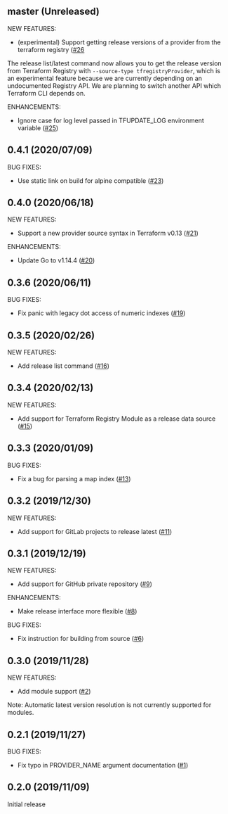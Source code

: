 ## master (Unreleased)

NEW FEATURES:

* (experimental) Support getting release versions of a provider from the terraform registry ([#26](https://github.com/minamijoyo/tfupdate/pull/26)

The release list/latest command now allows you to get the release version from Terraform Registry with `--source-type tfregistryProvider`, which is an experimental feature because we are currently depending on an undocumented Registry API. We are planning to switch another API which Terraform CLI depends on.

ENHANCEMENTS:

* Ignore case for log level passed in TFUPDATE_LOG environment variable ([#25](https://github.com/minamijoyo/tfupdate/pull/25))

## 0.4.1 (2020/07/09)

BUG FIXES:

* Use static link on build for alpine compatible ([#23](https://github.com/minamijoyo/tfupdate/pull/23))

## 0.4.0 (2020/06/18)

NEW FEATURES:

* Support a new provider source syntax in Terraform v0.13 ([#21](https://github.com/minamijoyo/tfupdate/pull/21))

ENHANCEMENTS:

* Update Go to v1.14.4 ([#20](https://github.com/minamijoyo/tfupdate/pull/20))

## 0.3.6 (2020/06/11)

BUG FIXES:

* Fix panic with legacy dot access of numeric indexes ([#19](https://github.com/minamijoyo/tfupdate/pull/19))

## 0.3.5 (2020/02/26)

NEW FEATURES:

* Add release list command ([#16](https://github.com/minamijoyo/tfupdate/pull/16))

## 0.3.4 (2020/02/13)

NEW FEATURES:

* Add support for Terraform Registry Module as a release data source ([#15](https://github.com/minamijoyo/tfupdate/pull/15))

## 0.3.3 (2020/01/09)

BUG FIXES:

* Fix a bug for parsing a map index ([#13](https://github.com/minamijoyo/tfupdate/pull/13))

## 0.3.2 (2019/12/30)

NEW FEATURES:

* Add support for GitLab projects to release latest ([#11](https://github.com/minamijoyo/tfupdate/pull/11))

## 0.3.1 (2019/12/19)

NEW FEATURES:

* Add support for GitHub private repository ([#9](https://github.com/minamijoyo/tfupdate/pull/9))

ENHANCEMENTS:

* Make release interface more flexible ([#8](https://github.com/minamijoyo/tfupdate/pull/8))

BUG FIXES:

* Fix instruction for building from source ([#6](https://github.com/minamijoyo/tfupdate/pull/6))

## 0.3.0 (2019/11/28)

NEW FEATURES:

* Add module support ([#2](https://github.com/minamijoyo/tfupdate/pull/2))

Note: Automatic latest version resolution is not currently supported for modules.

## 0.2.1 (2019/11/27)

BUG FIXES:

* Fix typo in PROVIDER_NAME argument documentation ([#1](https://github.com/minamijoyo/tfupdate/pull/1))

## 0.2.0 (2019/11/09)

Initial release

